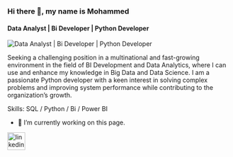 ### Hi there 👋, my name is Mohammed
#### Data Analyst | Bi Developer | Python Developer
![Data Analyst | Bi Developer | Python Developer](https://i.pinimg.com/564x/52/4e/6c/524e6cfa2845354259192fea87e20596.jpg)

Seeking a challenging position in a multinational and fast-growing environment in the field of BI Development and Data Analytics, where I can use and enhance my knowledge in Big Data and Data Science. I am a passionate Python developer with a keen interest in solving complex problems and improving system performance while contributing to the organization’s growth.

Skills: SQL / Python / Bi / Power BI 

- 🔭 I’m currently working on this page. 


[<img src='https://cdn.jsdelivr.net/npm/simple-icons@3.0.1/icons/linkedin.svg' alt='linkedin' height='40'>](https://www.linkedin.com/in/www.linkedin.com/in/mohammed-mofed-allithy-557257243/)  

